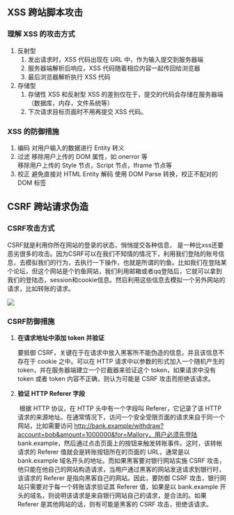 ## XSS 跨站脚本攻击

### 理解 XSS 的攻击方式

1. 反射型
   1. 发出请求时，XSS 代码出现在 URL 中，作为输入提交到服务器端
   2. 服务器端解析后响应，XSS 代码随着相应内容一起传回给浏览器
   3. 最后浏览器解析执行 XSS 代码
2. 存储型
   1. 存储性 XSS 和反射型 XSS 的差别仅在于，提交的代码会存储在服务器端（数据库，内存，文件系统等）
   2. 下次请求目标页面时不用再提交 XSS 代码。

### XSS 的防御措施

1. 编码
   对用户输入的数据进行 Entity 转义
2. 过滤
   移除用户上传的 DOM 属性，如 onerror 等  
   移除用户上传的 Style 节点，Script 节点，Iframe 节点等
3. 校正
   避免直接对 HTML Entity 解码
   使用 DOM Parse 转换，校正不配对的 DOM 标签





## CSRF 跨站请求伪造

### CSRF攻击方式

CSRF就是利用你所在网站的登录的状态，悄悄提交各种信息， 是一种比xss还要恶劣很多的攻击。因为CSRF可以在我们不知情的情况下，利用我们登陆的账号信息，去模拟我们的行为，去执行一下操作，也就是所谓的钓鱼。比如我们在登陆某个论坛，但这个网站是个钓鱼网站，我们利用邮箱或者qq登陆后，它就可以拿到我们的登陆态，session和cookie信息。然后利用这些信息去模拟一个另外网站的请求，比如转账的请求。

![](C:\Users\5520\Pictures\14717762-43cc7ae8f7e7504f.webp)



### CSRF防御措施

1. **在请求地址中添加 token 并验证** 

   要抵御 CSRF，关键在于在请求中放入黑客所不能伪造的信息，并且该信息不存在于 cookie 之中。可以在 HTTP 请求中以参数的形式加入一个随机产生的 token，并在服务器端建立一个拦截器来验证这个 token，如果请求中没有 token 或者 token 内容不正确，则认为可能是 CSRF 攻击而拒绝该请求。 

2. **验证 HTTP Referer 字段**

   ​        根据 HTTP 协议，在 HTTP 头中有一个字段叫 Referer，它记录了该 HTTP 请求的来源地址。在通常情况下，访问一个安全受限页面的请求来自于同一个网站，比如需要访问 http://bank.example/withdraw?account=bob&amount=1000000&for=Mallory，用户必须先登陆 bank.example，然后通过点击页面上的按钮来触发转账事件。这时，该转帐请求的 Referer 值就会是转账按钮所在的页面的 URL，通常是以 bank.example 域名开头的地址。而如果黑客要对银行网站实施 CSRF 攻击，他只能在他自己的网站构造请求，当用户通过黑客的网站发送请求到银行时，该请求的 Referer 是指向黑客自己的网站。因此，要防御 CSRF 攻击，银行网站只需要对于每一个转账请求验证其 Referer 值，如果是以 bank.example 开头的域名，则说明该请求是来自银行网站自己的请求，是合法的。如果 Referer 是其他网站的话，则有可能是黑客的 CSRF 攻击，拒绝该请求。



